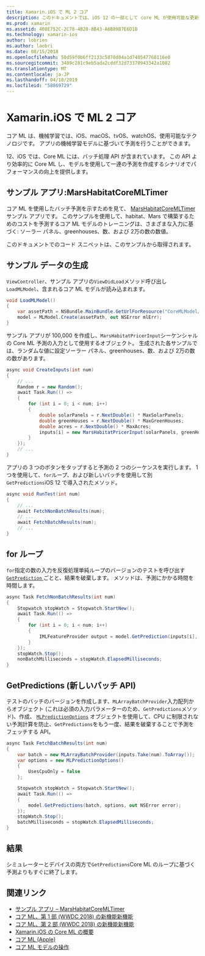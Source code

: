 ```yaml
---
title: Xamarin.iOS で ML 2 コア
description: このドキュメントでは、iOS 12 の一部として core ML が使用可能な更新プログラムについて説明します。 具体的には、新しいバッチ予測 API に関連付けられているパフォーマンスの向上に見えます。
ms.prod: xamarin
ms.assetid: 408E752C-2C78-4B20-8B43-A6B89B7E6D1B
ms.technology: xamarin-ios
author: lobrien
ms.author: laobri
ms.date: 08/15/2018
ms.openlocfilehash: 50d59f0b6ff2133c5870d84a1d740547768116e0
ms.sourcegitcommit: 3489c281c9eb5ada2cddf32d73370943342a1082
ms.translationtype: MT
ms.contentlocale: ja-JP
ms.lasthandoff: 04/18/2019
ms.locfileid: "58869729"
---
```

# <a name="core-ml-2-in-xamarinios"></a>Xamarin.iOS で ML 2 コア

コア ML は、機械学習では、iOS、macOS、tvOS、watchOS、使用可能なテクノロジです。 アプリの機械学習モデルに基づいて予測を行うことができます。

12、iOS では、Core ML には、バッチ処理 API が含まれています。 この API より効率的に Core ML し、モデルを使用して一連の予測を作成するシナリオでパフォーマンスの向上を提供します。

## <a name="sample-app-marshabitatcoremltimer"></a>サンプル アプリ:MarsHabitatCoreMLTimer

コア ML を使用したバッチ予測を示すためを見て、 [MarsHabitatCoreMLTimer](https://developer.xamarin.com/samples/monotouch/iOS12/MarsHabitatCoreMLTimer)サンプル アプリです。 このサンプルを使用して、habitat、Mars で構築するためのコストを予測するコア ML モデルのトレーニングは、さまざまな入力に基づく: ソーラー パネル、greenhouses、数、および 2万の数の数値。

このドキュメントでのコード スニペットは、このサンプルから取得されます。

## <a name="generate-sample-data"></a>サンプル データの生成

`ViewController`、サンプル アプリの`ViewDidLoad`メソッド呼び出し`LoadMLModel`、含まれるコア ML モデルが読み込まれます。

```csharp
void LoadMLModel()
{
    var assetPath = NSBundle.MainBundle.GetUrlForResource("CoreMLModel/MarsHabitatPricer", "mlmodelc");
    model = MLModel.Create(assetPath, out NSError mlErr);
}
```

サンプル アプリが 100,000 を作成し、`MarsHabitatPricerInput`シーケンシャルの Core ML 予測の入力として使用するオブジェクト。 生成された各サンプルでは、ランダムな値に設定ソーラー パネル、greenhouses、数、および 2万の数の数があります。

```csharp
async void CreateInputs(int num)
{
    // ...
    Random r = new Random();
    await Task.Run(() =>
    {
        for (int i = 0; i < num; i++)
        {
            double solarPanels = r.NextDouble() * MaxSolarPanels;
            double greenHouses = r.NextDouble() * MaxGreenHouses;
            double acres = r.NextDouble() * MaxAcres;
            inputs[i] = new MarsHabitatPricerInput(solarPanels, greenHouses, acres);
        }
    });
    // ...
}
```

アプリの 3 つのボタンをタップすると予測の 2 つのシーケンスを実行します。 1 つを使用して、`for`ループ、および新しいバッチを使用して別`GetPredictions`iOS 12 で導入されたメソッド。

```csharp
async void RunTest(int num)
{
    // ...
    await FetchNonBatchResults(num);
    // ...
    await FetchBatchResults(num);
    // ...
}
```

## <a name="for-loop"></a>for ループ

`for`指定の数の入力を反復処理単純ループのバージョンのテストを呼び出す[ `GetPrediction` ](xref:CoreML.MLModel.GetPrediction*)ごとと、結果を破棄します。 メソッドは、予測にかかる時間を時間します。

```csharp
async Task FetchNonBatchResults(int num)
{
    Stopwatch stopWatch = Stopwatch.StartNew();
    await Task.Run(() =>
    {
        for (int i = 0; i < num; i++)
        {
            IMLFeatureProvider output = model.GetPrediction(inputs[i], out NSError error);
        }
    });
    stopWatch.Stop();
    nonBatchMilliseconds = stopWatch.ElapsedMilliseconds;
}
```

## <a name="getpredictions-new-batch-api"></a>GetPredictions (新しいバッチ API)

テストのバッチのバージョンを作成します、`MLArrayBatchProvider`入力配列からオブジェクト (これは必須の入力パラメーターのため、`GetPredictions`メソッド)、作成、 [`MLPredictionOptions`](xref:CoreML.MLPredictionOptions)
オブジェクトを使用して、CPU に制限されない予測計算を防止、`GetPredictions`をもう一度、結果を破棄することで予測をフェッチする API。

```csharp
async Task FetchBatchResults(int num)
{
    var batch = new MLArrayBatchProvider(inputs.Take(num).ToArray());
    var options = new MLPredictionOptions()
    {
        UsesCpuOnly = false
    };

    Stopwatch stopWatch = Stopwatch.StartNew();
    await Task.Run(() =>
    {
        model.GetPredictions(batch, options, out NSError error);
    });
    stopWatch.Stop();
    batchMilliseconds = stopWatch.ElapsedMilliseconds;
}
```

## <a name="results"></a>結果

シミュレーターとデバイスの両方で`GetPredictions`Core ML のループに基づく予測よりもすぐに終了します。

## <a name="related-links"></a>関連リンク

- [サンプル アプリ – MarsHabitatCoreMLTimer](https://developer.xamarin.com/samples/monotouch/iOS12/MarsHabitatCoreMLTimer)
- [コア ML、第 1 部 (WWDC 2018) の新機能新機能](https://developer.apple.com/videos/play/wwdc2018/708/)
- [コア ML、第 2 部 (WWDC 2018) の新機能新機能](https://developer.apple.com/videos/play/wwdc2018/709/)
- [Xamarin.iOS の Core ML の概要](https://docs.microsoft.com/xamarin/ios/platform/introduction-to-ios11/coreml)
- [コア ML (Apple)](https://developer.apple.com/documentation/coreml?language=objc)
- [コア ML モデルの操作](https://developer.apple.com/machine-learning/build-run-models/)
